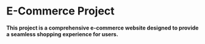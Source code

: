 <h1>E-Commerce Project</h1>

**This project is a comprehensive e-commerce website designed to provide a seamless shopping experience for users.**

